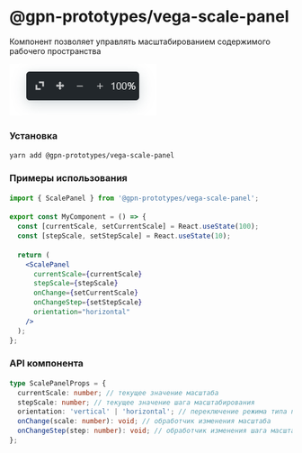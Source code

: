 # @gpn-prototypes/vega-scale-panel

Компонент позволяет управлять масштабированием содержимого рабочего пространства

![Панель управления масштабом](docs/scale-panel.png)

### Установка

    yarn add @gpn-prototypes/vega-scale-panel

### Примеры использования

```jsx
import { ScalePanel } from '@gpn-prototypes/vega-scale-panel';

export const MyComponent = () => {
  const [currentScale, setCurrentScale] = React.useState(100);
  const [stepScale, setStepScale] = React.useState(10);

  return (
    <ScalePanel
      currentScale={currentScale}
      stepScale={stepScale}
      onChange={setCurrentScale}
      onChangeStep={setStepScale}
      orientation="horizontal"
    />
  );
};
```

### API компонента

```ts
type ScalePanelProps = {
  currentScale: number; // текущее значение масштаба
  stepScale: number; // текущее значение шага масштабирования
  orientation: 'vertical' | 'horizontal'; // переключение режима типа панели(вертикальный/горизонтальный)
  onChange(scale: number): void; // обработчик изменения масштаба
  onChangeStep(step: number): void; // обработчик изменения шага масштабирования
};
```
